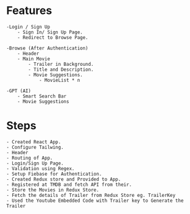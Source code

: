 # Features
    -Login / Sign Up
        - Sign In/ Sign Up Page.
        - Redirect to Browse Page.

    -Browse (After Authentication)  
        - Header
        - Main Movie
            - Trailer in Background.
            - Title and Description.
            - Movie Suggestions.
                - MovieList * n

    -GPT (AI)
        - Smart Search Bar
        - Movie Suggestions  

# Steps
    - Created React App.
    - Configure Tailwing.
    - Header
    - Routing of App.
    - Login/Sign Up Page.
    - Validation using Regex.
    - Setup Fiebase for Authentication.
    - Created Redux store and Provided to App.
    - Registered at TMDB and fetch API from their.
    - Store the Movies in Redux Store.
    - Fetch the details of Trailer from Redux Store eg. TrailerKey
    - Used the Youtube Embedded Code with Trailer key to Generate the Trailer

